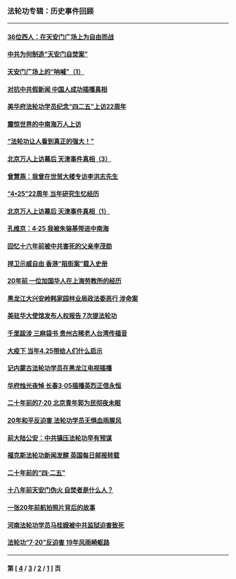 ### 法轮功专辑：历史事件回顾
---
#### [36位西人：在天安门广场上为自由而战](../../pages/nf5793/n13390029.md?06210430) 
#### [中共为何制造“天安门自焚案”](../../pages/nf5793/n13183270.md?06210430) 
#### [天安门广场上的“呐喊”（1）](../../pages/nf5793/n13105277.md?06210430) 
#### [对抗中共假新闻 中国人成功插播真相](../../pages/nf5793/n12910618.md?06210430) 
#### [美华府法轮功学员纪念“四二五”上访22周年](../../pages/nf5793/n12904445.md?06210430) 
#### [震惊世界的中南海万人上访](../../pages/nf5793/n12903976.md?06210430) 
#### [“法轮功让人看到真正的强大！”](../../pages/nf5793/n12903195.md?06210430) 
#### [北京万人上访幕后 天津事件真相（3）](../../pages/nf5793/n12902807.md?06210430) 
#### [曾慧燕：我曾在世贸大楼专访李洪志先生](../../pages/nf5793/n12898729.md?06210430) 
#### [“4•25”22周年 当年研究生忆经历](../../pages/nf5793/n12894152.md?06210430) 
#### [北京万人上访幕后 天津事件真相（1）](../../pages/nf5793/n12885174.md?06210430) 
#### [孔维京：4·25 我被朱镕基带进中南海](../../pages/nf5793/n12864987.md?06210430) 
#### [回忆十六年前被中共害死的父亲李茂勋](../../pages/nf5793/n12880270.md?06210430) 
#### [捍卫示威自由 香港“阻街案”载入史册](../../pages/nf5793/n12811245.md?06210430) 
#### [20年前 一位加国华人在上海劳教所的经历](../../pages/nf5793/n12707932.md?06210430) 
#### [黑龙江大兴安岭韩家园林业局政法委恶行 涉命案](../../pages/nf5793/n12622815.md?06210430) 
#### [美驻华大使馆发布人权报告 7次提法轮功](../../pages/nf5793/n12520541.md?06210430) 
#### [千里跋涉 三麻袋书 贵州古稀老人台湾传福音](../../pages/nf5793/n12198750.md?06210430) 
#### [大疫下 当年4.25带给人们什么启示](../../pages/nf5793/n12058565.md?06210430) 
#### [记内蒙古法轮功学员在黑龙江电视插播](../../pages/nf5793/n11699194.md?06210430) 
#### [华府烛光夜悼 长春3·05插播英烈正信永恒](../../pages/nf5793/n11397432.md?06210430) 
#### [二十年前的7·20 北京青年郭为民彻夜未眠](../../pages/nf5793/n11354195.md?06210430) 
#### [20年和平反迫害 法轮功学员无惧血雨腥风](../../pages/nf5793/n11348279.md?06210430) 
#### [前大陆公安：中共镇压法轮功早有预谋](../../pages/nf5793/n11352168.md?06210430) 
#### [福克斯法轮功新闻发酵  英国每日邮报转载](../../pages/nf5793/n11285952.md?06210430) 
#### [二十年前的“四·二五”](../../pages/nf5793/n11207639.md?06210430) 
#### [十八年前天安门伪火 自焚者是什么人？](../../pages/nf5793/n10996556.md?06210430) 
#### [一张20年前航拍照片背后的故事](../../pages/nf5793/n10693797.md?06210430) 
#### [河南法轮功学员马桂娥被中共监狱迫害致死](../../pages/nf5793/n10684974.md?06210430) 
#### [法轮功“7‧20”反迫害 19年风雨崎岖路](../../pages/nf5793/n10570834.md?06210430) 

---
#### 第 [ [4](./4.md?06210430) / [3](./3.md?06210430) / [2](./2.md?06210430) / [1](./1.md?06210430) ] 页
